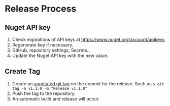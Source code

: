 # Release Process

## Nuget API key

1. Check expirations of API keys at https://www.nuget.org/account/apikeys
2. Regenerate key if necessary.
3. GitHub, repository settings, Secrets...
4. Update the Nuget API key with the new value.

## Create Tag

1. Create an [annotated git tag](https://git-scm.com/book/en/v2/Git-Basics-Tagging) on the commit for the release. Such as `$ git tag -a v1.1.0 -m "Release v1.1.0"`
2. Push the tag to the repository.
3. An automatic build and release will occur.
